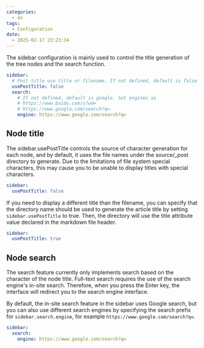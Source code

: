 ```yaml
---
categories:
  - en
tags:
  - Configuration
date:
  - 2025-02-17 23:23:34
---
```


The sidebar configuration is mainly used to control the title generation of the tree nodes and the search function.

``` yml _config.node-tree.yml
sidebar:
  # Post title use title or filename, If not defined, default is false (filename).
  usePostTitle: false
  search:
    # If not defined, default is google. Set engines as
    # https://www.baidu.com/s?wd=
    # https://www.google.com/search?q=
    engine: https://www.google.com/search?q=
```

## Node title
The sidebar.usePostTitle controls the source of character generation for each node, and by default, it uses the file names under the source/_post directory to generate. Due to the limitations of file system special characters, this may cause you to be unable to display titles with special characters.

``` yml _config.node-tree.yml
sidebar:
  usePostTitle: false
```

If you need to display a different title than the filename, you can specify that the directory name should be used to generate the article title by setting `sidebar.usePostTitle` to true. Then, the directory will use the title attribute value declared in the markdown file header.

``` yml _config.node-tree.yml
sidebar:
  usePostTitle: true
```

## Node search
The search feature currently only implements search based on the character of the node title. Full-text search requires the use of the search engine's in-site search. Therefore, when you press the Enter key, the interface will redirect you to the search engine interface.

By default, the in-site search feature in the sidebar uses Google search, but you can also use different search engines by specifying the search prefix for `sidebar.search.engine`, for example `https://www.google.com/search?q=`.

``` yml _config.node-tree.yml
sidebar:
  search:
    engine: https://www.google.com/search?q=
```